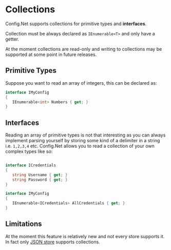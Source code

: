 # Collections

Config.Net supports collections for primitive types and **interfaces**. 

Collection must be always declared as `IEnumerable<T>` and only have a getter.

At the moment collections are read-only and writing to collections may be supported at some point in future releases.

## Primitive Types
Suppose you want to read an array of integers, this can be declared as:

```csharp
interface IMyConfig
{
   IEnumerable<int> Numbers { get; }
}
```

## Interfaces
Reading an array of primitive types is not that interesting as you can always implement parsing yourself by storing some kind of a delimiter in a string i.e. `1,2,3,4` etc. Config.Net allows you to read a collection of your own complex types like so:

```csharp

interface ICredentials
{
   string Username { get; }
   string Password { get; }
}

interface IMyConfig
{
   IEnumerable<ICredentials> AllCredentials { get; }
}
```

## Limitations

At the moment this feature is relatively new and not every store supports it. In fact only [JSON store](Stores_JsonFile.md) supports collections.
